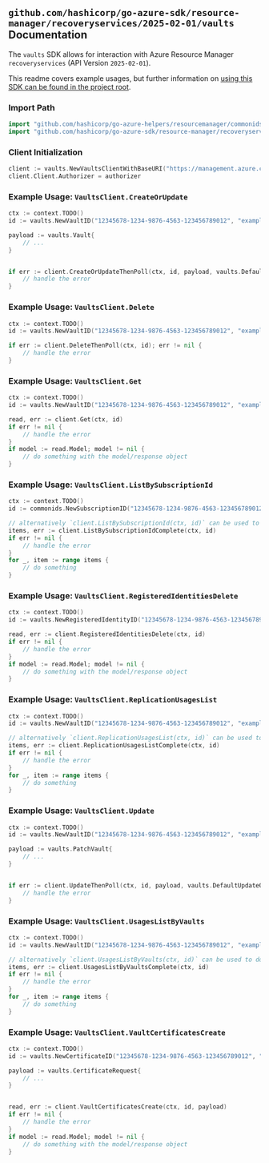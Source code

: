 
## `github.com/hashicorp/go-azure-sdk/resource-manager/recoveryservices/2025-02-01/vaults` Documentation

The `vaults` SDK allows for interaction with Azure Resource Manager `recoveryservices` (API Version `2025-02-01`).

This readme covers example usages, but further information on [using this SDK can be found in the project root](https://github.com/hashicorp/go-azure-sdk/tree/main/docs).

### Import Path

```go
import "github.com/hashicorp/go-azure-helpers/resourcemanager/commonids"
import "github.com/hashicorp/go-azure-sdk/resource-manager/recoveryservices/2025-02-01/vaults"
```


### Client Initialization

```go
client := vaults.NewVaultsClientWithBaseURI("https://management.azure.com")
client.Client.Authorizer = authorizer
```


### Example Usage: `VaultsClient.CreateOrUpdate`

```go
ctx := context.TODO()
id := vaults.NewVaultID("12345678-1234-9876-4563-123456789012", "example-resource-group", "vaultName")

payload := vaults.Vault{
	// ...
}


if err := client.CreateOrUpdateThenPoll(ctx, id, payload, vaults.DefaultCreateOrUpdateOperationOptions()); err != nil {
	// handle the error
}
```


### Example Usage: `VaultsClient.Delete`

```go
ctx := context.TODO()
id := vaults.NewVaultID("12345678-1234-9876-4563-123456789012", "example-resource-group", "vaultName")

if err := client.DeleteThenPoll(ctx, id); err != nil {
	// handle the error
}
```


### Example Usage: `VaultsClient.Get`

```go
ctx := context.TODO()
id := vaults.NewVaultID("12345678-1234-9876-4563-123456789012", "example-resource-group", "vaultName")

read, err := client.Get(ctx, id)
if err != nil {
	// handle the error
}
if model := read.Model; model != nil {
	// do something with the model/response object
}
```


### Example Usage: `VaultsClient.ListBySubscriptionId`

```go
ctx := context.TODO()
id := commonids.NewSubscriptionID("12345678-1234-9876-4563-123456789012")

// alternatively `client.ListBySubscriptionId(ctx, id)` can be used to do batched pagination
items, err := client.ListBySubscriptionIdComplete(ctx, id)
if err != nil {
	// handle the error
}
for _, item := range items {
	// do something
}
```


### Example Usage: `VaultsClient.RegisteredIdentitiesDelete`

```go
ctx := context.TODO()
id := vaults.NewRegisteredIdentityID("12345678-1234-9876-4563-123456789012", "example-resource-group", "vaultName", "registeredIdentityName")

read, err := client.RegisteredIdentitiesDelete(ctx, id)
if err != nil {
	// handle the error
}
if model := read.Model; model != nil {
	// do something with the model/response object
}
```


### Example Usage: `VaultsClient.ReplicationUsagesList`

```go
ctx := context.TODO()
id := vaults.NewVaultID("12345678-1234-9876-4563-123456789012", "example-resource-group", "vaultName")

// alternatively `client.ReplicationUsagesList(ctx, id)` can be used to do batched pagination
items, err := client.ReplicationUsagesListComplete(ctx, id)
if err != nil {
	// handle the error
}
for _, item := range items {
	// do something
}
```


### Example Usage: `VaultsClient.Update`

```go
ctx := context.TODO()
id := vaults.NewVaultID("12345678-1234-9876-4563-123456789012", "example-resource-group", "vaultName")

payload := vaults.PatchVault{
	// ...
}


if err := client.UpdateThenPoll(ctx, id, payload, vaults.DefaultUpdateOperationOptions()); err != nil {
	// handle the error
}
```


### Example Usage: `VaultsClient.UsagesListByVaults`

```go
ctx := context.TODO()
id := vaults.NewVaultID("12345678-1234-9876-4563-123456789012", "example-resource-group", "vaultName")

// alternatively `client.UsagesListByVaults(ctx, id)` can be used to do batched pagination
items, err := client.UsagesListByVaultsComplete(ctx, id)
if err != nil {
	// handle the error
}
for _, item := range items {
	// do something
}
```


### Example Usage: `VaultsClient.VaultCertificatesCreate`

```go
ctx := context.TODO()
id := vaults.NewCertificateID("12345678-1234-9876-4563-123456789012", "example-resource-group", "vaultName", "certificateName")

payload := vaults.CertificateRequest{
	// ...
}


read, err := client.VaultCertificatesCreate(ctx, id, payload)
if err != nil {
	// handle the error
}
if model := read.Model; model != nil {
	// do something with the model/response object
}
```
